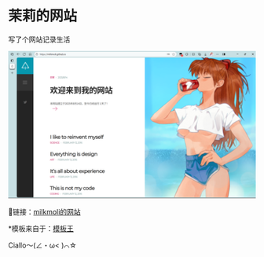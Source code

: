 # 茉莉的网站

写了个网站记录生活

![首页](demo-images/首页.png)

🔗链接：[milkmoli的网站](https://milkmoli.github.io/)

*模板来自于：[模板王](https://www.mobanwang.com/mb/demo/17029/)

Ciallo～(∠・ω< )⌒☆
